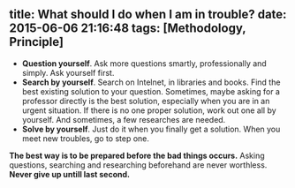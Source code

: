 title: What should I do when I am in trouble?
date: 2015-06-06 21:16:48
tags: [Methodology, Principle]
---
* __Question yourself__. Ask more questions smartly, professionally and simply. Ask yourself first.
* __Search by yourself__. Search on Intelnet, in libraries and books. Find the best existing solution to your question. Sometimes, maybe asking for a professor directly is the best solution, especially when you are in an urgent situation. If there is no one proper solution, work out one all by yourself. And sometimes, a few researches are needed.
* __Solve by yourself__. Just do it when you finally get a solution. When you meet new troubles, go to step one.

__The best way is to be prepared before the bad things occurs.__ Asking questions, searching and researching beforehand are never worthless.
__Never give up untill last second.__
